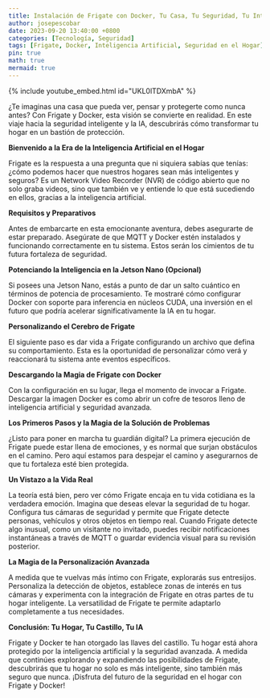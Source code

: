 ```yaml
---
title: Instalación de Frigate con Docker, Tu Casa, Tu Seguridad, Tu Inteligencia Artificial
author: josepescobar
date: 2023-09-20 13:40:00 +0800
categories: [Tecnología, Seguridad]
tags: [Frigate, Docker, Inteligencia Artificial, Seguridad en el Hogar]
pin: true
math: true
mermaid: true
---
```


{% include youtube_embed.html id="UKL0lTDXmbA" %}

¿Te imaginas una casa que pueda ver, pensar y protegerte como nunca antes? Con Frigate y Docker, esta visión se convierte en realidad. En este viaje hacia la seguridad inteligente y la IA, descubrirás cómo transformar tu hogar en un bastión de protección.

**Bienvenido a la Era de la Inteligencia Artificial en el Hogar**

Frigate es la respuesta a una pregunta que ni siquiera sabías que tenías: ¿cómo podemos hacer que nuestros hogares sean más inteligentes y seguros? Es un Network Video Recorder (NVR) de código abierto que no solo graba videos, sino que también ve y entiende lo que está sucediendo en ellos, gracias a la inteligencia artificial.

**Requisitos y Preparativos**

Antes de embarcarte en esta emocionante aventura, debes asegurarte de estar preparado. Asegúrate de que MQTT y Docker estén instalados y funcionando correctamente en tu sistema. Estos serán los cimientos de tu futura fortaleza de seguridad.

**Potenciando la Inteligencia en la Jetson Nano (Opcional)**

Si posees una Jetson Nano, estás a punto de dar un salto cuántico en términos de potencia de procesamiento. Te mostraré cómo configurar Docker con soporte para inferencia en núcleos CUDA, una inversión en el futuro que podría acelerar significativamente la IA en tu hogar.

**Personalizando el Cerebro de Frigate**

El siguiente paso es dar vida a Frigate configurando un archivo que defina su comportamiento. Esta es la oportunidad de personalizar cómo verá y reaccionará tu sistema ante eventos específicos.

**Descargando la Magia de Frigate con Docker**

Con la configuración en su lugar, llega el momento de invocar a Frigate. Descargar la imagen Docker es como abrir un cofre de tesoros lleno de inteligencia artificial y seguridad avanzada.

**Los Primeros Pasos y la Magia de la Solución de Problemas**

¿Listo para poner en marcha tu guardián digital? La primera ejecución de Frigate puede estar llena de emociones, y es normal que surjan obstáculos en el camino. Pero aquí estamos para despejar el camino y asegurarnos de que tu fortaleza esté bien protegida.

**Un Vistazo a la Vida Real**

La teoría está bien, pero ver cómo Frigate encaja en tu vida cotidiana es la verdadera emoción. Imagina que deseas elevar la seguridad de tu hogar. Configura tus cámaras de seguridad y permite que Frigate detecte personas, vehículos y otros objetos en tiempo real. Cuando Frigate detecte algo inusual, como un visitante no invitado, puedes recibir notificaciones instantáneas a través de MQTT o guardar evidencia visual para su revisión posterior.

**La Magia de la Personalización Avanzada**

A medida que te vuelvas más íntimo con Frigate, explorarás sus entresijos. Personaliza la detección de objetos, establece zonas de interés en tus cámaras y experimenta con la integración de Frigate en otras partes de tu hogar inteligente. La versatilidad de Frigate te permite adaptarlo completamente a tus necesidades.

**Conclusión: Tu Hogar, Tu Castillo, Tu IA**

Frigate y Docker te han otorgado las llaves del castillo. Tu hogar está ahora protegido por la inteligencia artificial y la seguridad avanzada. A medida que continúes explorando y expandiendo las posibilidades de Frigate, descubrirás que tu hogar no solo es más inteligente, sino también más seguro que nunca. ¡Disfruta del futuro de la seguridad en el hogar con Frigate y Docker!


